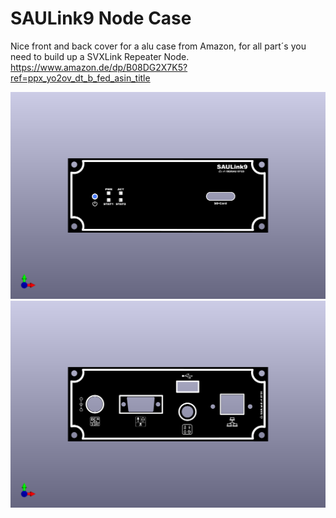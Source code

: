# SAULink9 Node Case
Nice front and back cover for a alu case from Amazon, for all part´s you need to build up a SVXLink Repeater Node.
https://www.amazon.de/dp/B08DG2X7K5?ref=ppx_yo2ov_dt_b_fed_asin_title

![CaseFront](SVX_Node_Case_front.png)
![CaseBack](SVX_Node_Case_back.kicad_pcb_usb.png)
